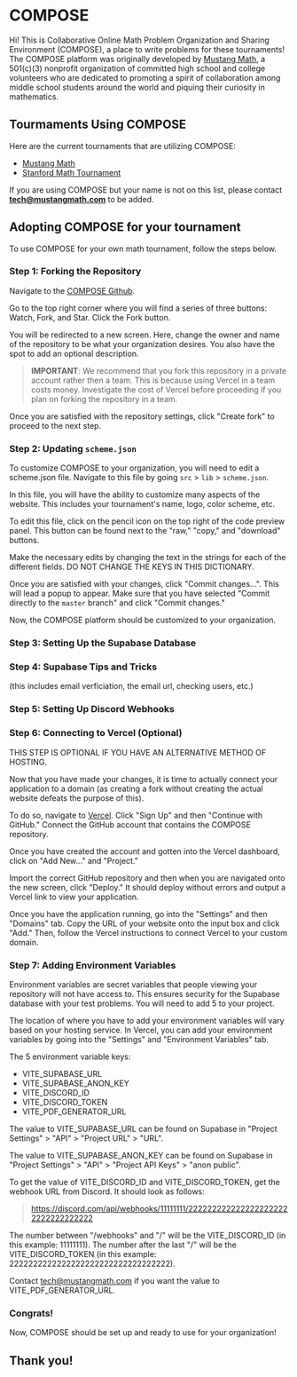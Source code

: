 # COMPOSE

Hi! This is Collaborative Online Math Problem Organization and Sharing Environment (COMPOSE), a place to write problems for these tournaments! The COMPOSE platform was originally developed by [Mustang Math](https://mustangmath.com/), a 501(c)(3) nonprofit organization of committed high school and college volunteers who are dedicated to promoting a spirit of collaboration among middle school students around the world and piquing their curiosity in mathematics.

## Tourmaments Using COMPOSE
Here are the current tournaments that are utilizing COMPOSE:
* [Mustang Math](https://mustangmath.com/)
* [Stanford Math Tournament](https://www.stanfordmathtournament.com/)

If you are using COMPOSE but your name is not on this list, please contact **tech@mustangmath.com** to be added.

## Adopting COMPOSE for your tournament
To use COMPOSE for your own math tournament, follow the steps below.

### Step 1: Forking the Repository
Navigate to the [COMPOSE Github](https://github.com/MustangMath-Tournament/COMPOSE). 

Go to the top right corner where you will find a series of three buttons: Watch, Fork, and Star. Click the Fork button.

You will be redirected to a new screen. Here, change the owner and name of the repository to be what your organization desires. You also have the spot to add an optional description.

> **IMPORTANT**: We recommend that you fork this repository in a private account rather then a team. This is because using Vercel in a team costs money. Investigate the cost of Vercel before proceeding if you plan on forking the repository in a team.

Once you are satisfied with the repository settings, click "Create fork" to proceed to the next step.

### Step 2: Updating `scheme.json`
To customize COMPOSE to your organization, you will need to edit a scheme.json file. Navigate to this file by going `src` > `lib` > `scheme.json`.

In this file, you will have the ability to customize many aspects of the website. This includes your tournament's name, logo, color scheme, etc. 

To edit this file, click on the pencil icon on the top right of the code preview panel. This button can be found next to the "raw," "copy," and "download" buttons.

Make the necessary edits by changing the text in the strings for each of the different fields. DO NOT CHANGE THE KEYS IN THIS DICTIONARY.

Once you are satisfied with your changes, click "Commit changes...". This will lead a popup to appear. Make sure that you have selected "Commit directly to the `master` branch" and click "Commit changes." 

Now, the COMPOSE platform should be customized to your organization.

### Step 3: Setting Up the Supabase Database
<still needs to be completed>

### Step 4: Supabase Tips and Tricks
<still needs to be completed>
(this includes email verficiation, the email url, checking users, etc.)

### Step 5: Setting Up Discord Webhooks
<still needs to be completed>

### Step 6: Connecting to Vercel (Optional)
THIS STEP IS OPTIONAL IF YOU HAVE AN ALTERNATIVE METHOD OF HOSTING.

Now that you have made your changes, it is time to actually connect your application to a domain (as creating a fork without creating the actual website defeats the purpose of this).

To do so, navigate to [Vercel](https://vercel.com/). Click "Sign Up" and then "Continue with GitHub." Connect the GitHub account that contains the COMPOSE repository.

Once you have created the account and gotten into the Vercel dashboard, click on "Add New..." and "Project." 

Import the correct GitHub repository and then when you are navigated onto the new screen, click "Deploy." It should deploy without errors and output a Vercel link to view your application.

Once you have the application running, go into the "Settings" and then "Domains" tab. Copy the URL of your website onto the input box and click "Add." Then, follow the Vercel instructions to connect Vercel to your custom domain.

### Step 7: Adding Environment Variables
Environment variables are secret variables that people viewing your repository will not have access to. This ensures security for the Supabase database with your test problems. You will need to add 5 to your project.

The location of where you have to add your environment variables will vary based on your hosting service. In Vercel, you can add your environment variables by going into the "Settings" and "Environment Variables" tab.

The 5 environment variable keys:
* VITE_SUPABASE_URL
* VITE_SUPABASE_ANON_KEY
* VITE_DISCORD_ID
* VITE_DISCORD_TOKEN
* VITE_PDF_GENERATOR_URL

The value to VITE_SUPABASE_URL can be found on Supabase in "Project Settings" > "API" > "Project URL" > "URL".

The value to VITE_SUPABASE_ANON_KEY can be found on Supabase in "Project Settings" > "API" > "Project API Keys" > "anon public".

To get the value of VITE_DISCORD_ID and VITE_DISCORD_TOKEN, get the webhook URL from Discord. It should look as follows: 

> https://discord.com/api/webhooks/11111111/2222222222222222222222222222222222

The number between "/webhooks" and "/" will be the VITE_DISCORD_ID (in this example: 11111111). The number after the last "/" will be the VITE_DISCORD_TOKEN (in this example: 2222222222222222222222222222222222).

Contact tech@mustangmath.com if you want the value to VITE_PDF_GENERATOR_URL.

### Congrats!
Now, COMPOSE should be set up and ready to use for your organization!

## Thank you!